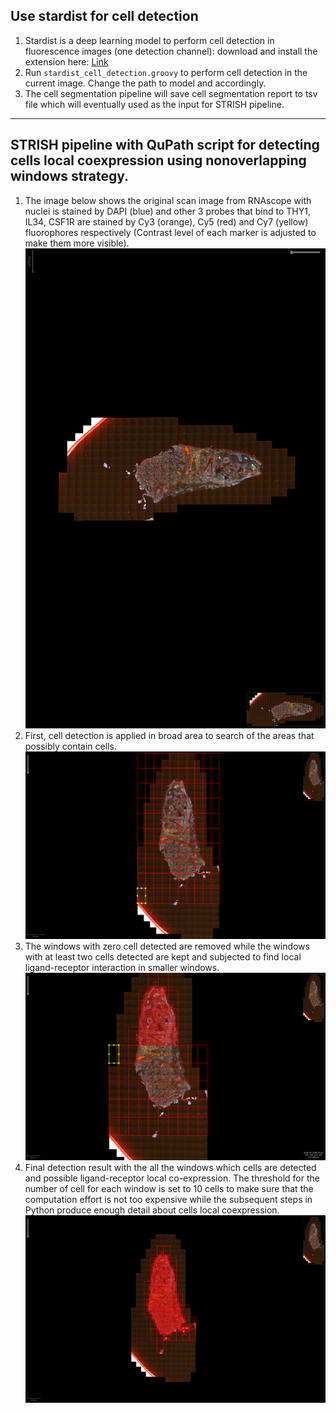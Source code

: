 ## Use stardist for cell detection

1. Stardist is a deep learning model to perform cell detection in fluorescence images (one detection channel): download and install the extension here: [Link](https://github.com/qupath/qupath-extension-stardist)
2. Run `stardist_cell_detection.groovy` to perform cell detection in the current image. Change the path to model and accordingly. 
3. The cell segmentation pipeline will save cell segmentation report to tsv file which will eventually used as the input for STRISH pipeline. 

---

## STRISH pipeline with QuPath script for detecting cells local coexpression using nonoverlapping windows strategy. 


1. The image below shows the original scan image from RNAscope with nuclei is stained by DAPI (blue) and other 3 probes that bind to THY1, IL34, CSF1R are stained  by Cy3 (orange), Cy5 (red) and Cy7 (yellow) fluorophores respectively (Contrast level of each marker is adjusted to make them more visible).
<a id="step0">![Step 0](/figures/scene1_original_img.png)</a>
2. First, cell detection is applied in broad area to search of the areas that possibly contain cells. 
<a id="step1">![Step 1](/figures/scene1_step1_img.png)</a>
3. The windows with zero cell detected are removed while the windows with at least two cells detected are kept and subjected to find local ligand-receptor interaction in smaller windows.  
<a id="step2">![Step 2](/figures/scene1_step2_img.png)</a>
4. Final detection result with the all the windows which cells are detected and possible ligand-receptor local co-expression. The threshold for the number of cell for each window is set to 10 cells to make sure that the computation effort is not too expensive while the subsequent steps in Python produce enough detail about cells local coexpression.     
<a id="step3">![LR interation](/figures/scene1_final_img.png )</a>


